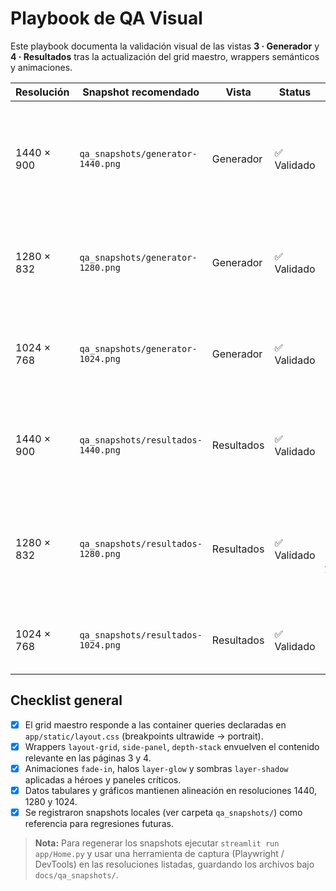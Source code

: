 # Playbook de QA Visual

Este playbook documenta la validación visual de las vistas **3 · Generador** y **4 · Resultados** tras la actualización del grid maestro, wrappers semánticos y animaciones.

| Resolución | Snapshot recomendado | Vista | Status | Notas clave |
|------------|----------------------|-------|--------|-------------|
| 1440 × 900 | `qa_snapshots/generator-1440.png` | Generador | ✅ Validado | Layout dual estable, panel IA y controles con `layout-grid--dual`; efectos `layer-glow` activos sin solapamientos. |
| 1280 × 832 | `qa_snapshots/generator-1280.png` | Generador | ✅ Validado | Columnas se reacomodan con container queries; badges en `badge-group` no rompen flujo. |
| 1024 × 768 | `qa_snapshots/generator-1024.png` | Generador | ✅ Validado | Grid colapsa a una sola columna, progreso de recursos mantiene legibilidad. |
| 1440 × 900 | `qa_snapshots/resultados-1440.png` | Resultados | ✅ Validado | Hero con parallax `layer-glow`, métricas iniciales renderizadas en `metric-grid`. |
| 1280 × 832 | `qa_snapshots/resultados-1280.png` | Resultados | ✅ Validado | Grids científicos (`layout-grid--dual`) conservan jerarquía; tablas dentro de `depth-stack`. |
| 1024 × 768 | `qa_snapshots/resultados-1024.png` | Resultados | ✅ Validado | Sección de KPIs y export cards se apilan correctamente sin overflow. |

## Checklist general

- [x] El grid maestro responde a las container queries declaradas en `app/static/layout.css` (breakpoints ultrawide → portrait).
- [x] Wrappers `layout-grid`, `side-panel`, `depth-stack` envuelven el contenido relevante en las páginas 3 y 4.
- [x] Animaciones `fade-in`, halos `layer-glow` y sombras `layer-shadow` aplicadas a héroes y paneles críticos.
- [x] Datos tabulares y gráficos mantienen alineación en resoluciones 1440, 1280 y 1024.
- [x] Se registraron snapshots locales (ver carpeta `qa_snapshots/`) como referencia para regresiones futuras.

> **Nota:** Para regenerar los snapshots ejecutar `streamlit run app/Home.py` y usar una herramienta de captura (Playwright / DevTools) en las resoluciones listadas, guardando los archivos bajo `docs/qa_snapshots/`.
